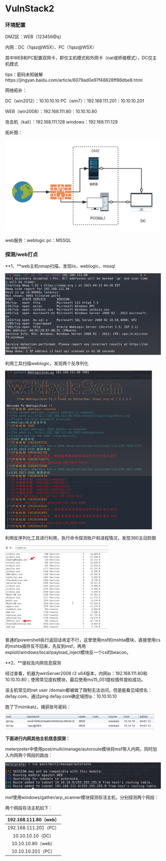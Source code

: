 # VulnStack2

### 环境配置

DMZ区：WEB（123456@q）

内网：DC（1qaz@WSX）、PC（1qaz@WSX）

其中WEB和PC配置双网卡，即仅主机模式和外网卡（nat或桥接模式），DC仅主机模式

tips：密码未知破解https://jingyan.baidu.com/article/6079ad0e97f48828ff86dbe8.html

网络拓补：

DC（win2012）：10.10.10.10		PC（win7）：192.168.111.201｜10.10.10.201

WEB（win2008）：192.168.111.80｜10.10.10.80

攻击机（kali）：192.168.111.128 		windows：192.168.111.129

拓补图：

![](./pic/tuobu2.png)

web服务：weblogic			pc：MSSQL

### 探测/web打点

**1、**web主机nmap扫描，发现iis，weblogic，mssql

<img src="./pic/v2_nmap.png" style="zoom:50%;" />

利用工具扫描weblogic，发现两个反序列化

<img src="./pic/v2_scan.png" style="zoom:50%;" />

利用反序列化工具进行利用，执行命令探测账户和进程情况，发现360主动防御

<img src="./pic/v2_info.png" alt="v2_info" style="zoom:50%;" />

普通的powershell执行返回话肯定不行，这里使用msf的mshta模块，直接使用cs的mshta插件反不回来，先反到msf，再用exploit/windows/local/payload_inject模块反一个cs的beacon。

**2、**提权及内网信息探测

经过查看，机器为winServer2008 r2 x64版本，内网ip：192.168.111.80和10.10.10.80；使用常见提权模块，最后使用ms15_051提权插件提权成功。

该主机常见的net  user /domain都被做了限制无法访问，但是能看见域控名：de1ay.com，通过ping de1ay.com确定域控ip：10.10.10.10

跑了下mimikatz，捕获账号密码：

<img src="./pic/v2_mimi.png" alt="v2_mimi" style="zoom:50%;" />

**下面进行内网其他主机信息探测：**

meterpreter中使用post/multi/manage/autoroute模块将msf带入内网，同时加入内网两个网段的路由：

<img src="./pic/v2_route.png" alt="v2_route" style="zoom:50%;" />

msf使用windows/gather/arp_scanner模块探测存活主机，分别探测两个网段：

两个网段存活主机如下：

| 192.168.111.80（web） |
| :-------------------: |
| 192.168.111.201（PC） |
|   10.10.10.10（DC）   |
|  10.10.10.80（web）   |
|  10.10.10.201（PC）   |





